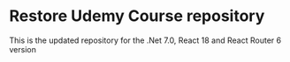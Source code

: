 # Restore Udemy Course repository

This is the updated repository for the .Net 7.0, React 18 and React Router 6 version 
